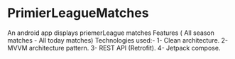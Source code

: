 # PrimierLeagueMatches
An android app displays priemerLeague matches
Features ( All season matches - All today matches)
Technologies used:-
1- Clean architecture.
2- MVVM architecture pattern.
3- REST API (Retrofit).
4- Jetpack compose.
